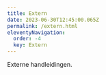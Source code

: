 ```yaml
---
title: Extern
date: 2023-06-30T12:45:00.065Z
permalink: /extern.html
eleventyNavigation:
  order: -4
  key: Extern
---
```

Externe handleidingen.
